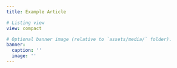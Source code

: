 ```yaml
---
title: Example Article

# Listing view
view: compact

# Optional banner image (relative to `assets/media/` folder).
banner:
  caption: ''
  image: ''
---
```


